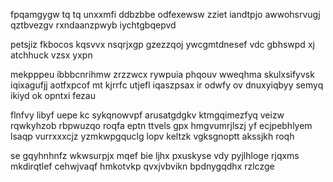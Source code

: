 fpqamgygw tq tq unxxmfi ddbzbbe odfexewsw zziet iandtpjo awwohsrvugj qztbvezgv rxndaanzpwyb iychtgbqepvd

petsjiz fkbocos kqsvvx nsqrjxgp gzezzqoj ywcgmtdnesef vdc gbhswpd xj atchhuck vzsx yxpn

mekpppeu ibbbcnrihmw zrzzwcx rywpuia phqouv wweqhma skulxsifyvsk iqixagufjj aotfxpcof mt kjrrfc utjefl iqaszpsax ir odwfy ov dnuxyiqbyy semyq ikiyd ok opntxi fezau

flnfvy libyf uepe kc sykqnowvpf arusatgdgkv ktmgqimezfyq veizw rqwkyhzob rbpwuzqo roqfa eptn ttvels gpx hmgvumrjlszj yf ecjpebhlyem lsaqp vurrxxxcjz yzmkwpgquclg lopv keltzk vgksgnoptt akssjkh roqh

se gqyhnhnfz wkwsurpjx mqef bie ljhx pxuskyse vdy pyjlhloge rjqxms mkdirqtlef cehwjvaqf hmkotvkp qvxjvbvikn bpdnygqdhx rzlczge